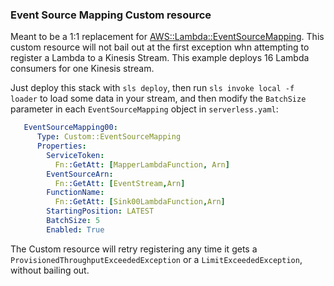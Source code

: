 ### Event Source Mapping Custom resource

Meant to be a 1:1 replacement for [AWS::Lambda::EventSourceMapping](https://docs.aws.amazon.com/AWSCloudFormation/latest/UserGuide/aws-resource-lambda-eventsourcemapping.html).
This custom resource will not bail out at the first exception whn attempting to register a Lambda to a Kinesis Stream.
This example deploys 16 Lambda consumers for one Kinesis stream.

Just deploy this stack with `sls deploy`, then run `sls invoke local -f loader` to load some data in your stream, and then modify the `BatchSize` parameter in each `EventSourceMapping` object in `serverless.yaml`:

```yaml
   EventSourceMapping00:
      Type: Custom::EventSourceMapping
      Properties:
        ServiceToken: 
          Fn::GetAtt: [MapperLambdaFunction, Arn]
        EventSourceArn:
          Fn::GetAtt: [EventStream,Arn]
        FunctionName: 
          Fn::GetAtt: [Sink00LambdaFunction,Arn]
        StartingPosition: LATEST
        BatchSize: 5
        Enabled: True
```
The Custom resource will retry registering any time it gets a `ProvisionedThroughputExceededException` or a `LimitExceededException`, without bailing out.

